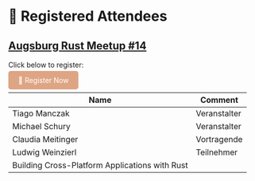 # 🦀 Registered Attendees

## [Augsburg Rust Meetup #14](./Meetup_14.md)
Click below to register:

<a href="https://github.com/rust-augsburg/meetup/issues/new?template=rsvp.yml"
   style="background:#dea584;color:white;padding:10px 20px;border-radius:5px;text-decoration:none;">
   🦀 Register Now
</a>

| Name  | Comment |
|-------|---------|
| Tiago Manczak |  Veranstalter  |
| Michael  Schury |  Veranstalter  |
| Claudia Meitinger |  Vortragende  |
| Ludwig Weinzierl |  Teilnehmer  |
| Building Cross-Platform Applications with Rust |  |
